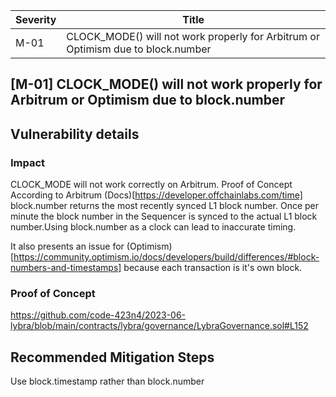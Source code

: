 
| Severity | Title |
| -------- | -------- | 
|M-01 |CLOCK_MODE() will not work properly for Arbitrum or Optimism due to block.number|
## [M-01]  CLOCK_MODE() will not work properly for Arbitrum or Optimism due to block.number

## Vulnerability details
### Impact
CLOCK_MODE will not work correctly on Arbitrum.
Proof of Concept
According to Arbitrum (Docs)[https://developer.offchainlabs.com/time] block.number returns the most recently synced L1 block number. Once per minute the block number in the Sequencer is synced to the actual L1 block number.Using block.number as a clock can lead to inaccurate timing.

It also presents an issue for (Optimism)[https://community.optimism.io/docs/developers/build/differences/#block-numbers-and-timestamps] because each transaction is it's own block.
### Proof of Concept
https://github.com/code-423n4/2023-06-lybra/blob/main/contracts/lybra/governance/LybraGovernance.sol#L152


## Recommended Mitigation Steps
Use block.timestamp rather than block.number